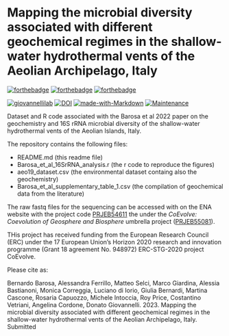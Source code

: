 # Mapping the microbial diversity associated with different geochemical regimes in the shallow-water hydrothermal vents of the Aeolian Archipelago, Italy

[![forthebadge](https://forthebadge.com/images/badges/cc-by-nd.svg)](https://forthebadge.com)
[![forthebadge](https://forthebadge.com/images/badges/powered-by-coffee.svg)](https://forthebadge.com)
[![forthebadge](https://forthebadge.com/images/badges/built-with-science.svg)](https://forthebadge.com)


[![giovannellilab](https://img.shields.io/badge/BY-Giovannelli_Lab-blue)](http:s//www.donatogiovannelli.com)
[![DOI](https://zenodo.org/badge/DOI/XXXX.svg)](https://doi.org/XXXX)
[![made-with-Markdown](https://img.shields.io/badge/Coded%20in-R-red.svg)](https://www.r-project.org/)
[![Maintenance](https://img.shields.io/badge/Maintained%3F-yes-green.svg)](https://GitHub.com/Naereen/StrapDown.js/graphs/commit-activity)


Dataset and R code associated with the Barosa et al 2022 paper on the geochemistry and 16S rRNA microbial diversity of the shallow-water hydrothermal vents of the Aeolian Islands, Italy.

The repository contains the following files:

- README.md (this readme file)
- Barosa_et_al_16SrRNA_analysis.r (the r code to reproduce the figures)
- aeo19_dataset.csv (the environmental dataset containg also the geochemistry)
- Barosa_et_al_supplementary_table_1.csv (the compilation of geochemical data from the literature)

The raw fastq files for the sequencing can be accessed with on the ENA website with the project code [PRJEB54611](https://www.ebi.ac.uk/ena/browser/view/PRJEB54611) the under the *CoEvolve: Coevolution of Geosphere and Biosphere* umbrella project ([PRJEB55081](https://www.ebi.ac.uk/ena/browser/view/PRJEB55081)).

THis project has received funding from the European Research Council (ERC) under the 17 European Union’s Horizon 2020 research and innovation programme (Grant 18 agreement No. 948972) ERC-STG-2020 project CoEvolve.

Please cite as:

Bernardo Barosa, Alessandra Ferrillo, Matteo Selci, Marco Giardina, Alessia Bastianoni, Monica Correggia, Luciano di Iorio, Giulia Bernardi, Martina Cascone, Rosaria Capuozzo, Michele Intoccia, Roy Price, Costantino Vetriani, Angelina Cordone, Donato Giovannelli. 2023. Mapping the microbial diversity associated with different geochemical regimes in the shallow-water hydrothermal vents of the Aeolian Archipelago, Italy. Submitted
